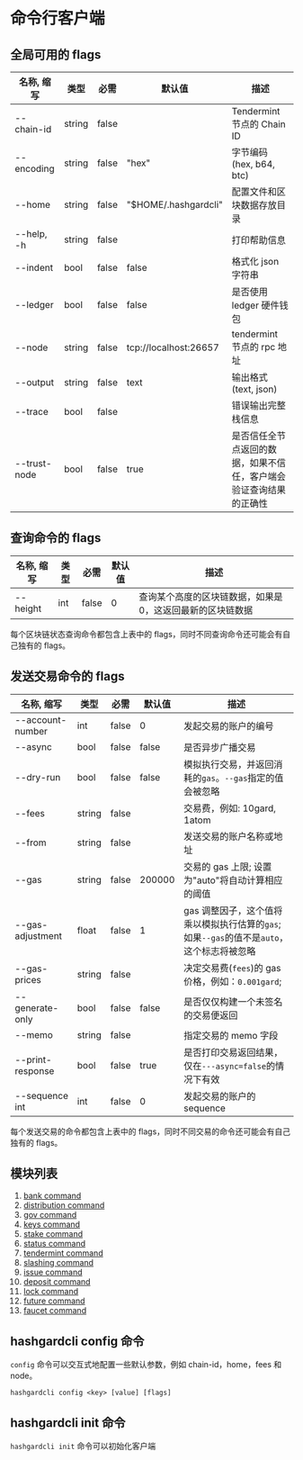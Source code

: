 # 命令行客户端

## 全局可用的 flags

| 名称, 缩写   | 类型   | 必需  | 默认值                | 描述                                                               |
| ------------ | ------ | ----- | --------------------- | ------------------------------------------------------------------ |
| --chain-id   | string | false |                   | Tendermint 节点的 Chain ID                                         |
| --encoding   | string | false | "hex"                 | 字节编码 (hex, b64, btc)                                           |
| --home       | string | false | "\$HOME/.hashgardcli" | 配置文件和区块数据存放目录                                         |
| --help, -h   | string | false |                       | 打印帮助信息                                                       |
| --indent     | bool   | false | false                 | 格式化 json 字符串                                                 |
| --ledger     | bool   | false | false                 | 是否使用 ledger 硬件钱包                                           |
| --node       | string | false | tcp://localhost:26657 | tendermint 节点的 rpc 地址                                         |
| --output     | string | false | text                  | 输出格式 (text, json)                                              |
| --trace      | bool   | false |                       | 错误输出完整栈信息                                                 |
| --trust-node | bool   | false | true                  | 是否信任全节点返回的数据，如果不信任，客户端会验证查询结果的正确性 |

## 查询命令的 flags

| 名称, 缩写 | 类型 | 必需  | 默认值 | 描述                                                       |
| ---------- | ---- | ----- | ------ | ---------------------------------------------------------- |
| --height   | int  | false | 0      | 查询某个高度的区块链数据，如果是 0，这返回最新的区块链数据 |

每个区块链状态查询命令都包含上表中的 flags，同时不同查询命令还可能会有自己独有的 flags。

## 发送交易命令的 flags

| 名称, 缩写       | 类型   | 必需  | 默认值 | 描述                                                                                       |
| ---------------- | ------ | ----- | ------ | ------------------------------------------------------------------------------------------ |
| --account-number | int    | false | 0      | 发起交易的账户的编号                                                                       |
| --async          | bool   | false | false  | 是否异步广播交易                                                                           |
| --dry-run        | bool   | false | false  | 模拟执行交易，并返回消耗的`gas`。`--gas`指定的值会被忽略                                   |
| --fees           | string | false |    | 交易费，例如: 10gard, 1atom                                                                |
| --from           | string | false |    | 发送交易的账户名称或地址                                                                   |
| --gas            | string | false | 200000 | 交易的 gas 上限; 设置为"auto"将自动计算相应的阈值                                          |
| --gas-adjustment | float  | false | 1      | gas 调整因子，这个值将乘以模拟执行估算的`gas`; 如果`--gas`的值不是`auto`，这个标志将被忽略 |
| --gas-prices     | string | false |    | 决定交易费(`fees`)的 gas 价格，例如：`0.001gard`;                                          |
| --generate-only  | bool   | false | false  | 是否仅仅构建一个未签名的交易便返回                                                         |
| --memo           | string | false |    | 指定交易的 memo 字段                                                                       |
| --print-response | bool   | false | true   | 是否打印交易返回结果，仅在`---async=false`的情况下有效                                     |
| --sequence int   | int    | false | 0      | 发起交易的账户的 sequence                                                                  |

每个发送交易的命令都包含上表中的 flags，同时不同交易的命令还可能会有自己独有的 flags。

## 模块列表

1. [bank command](./bank/README.md)
2. [distribution command](./distribution/README.md)
3. [gov command](./gov/README.md)
4. [keys command](./keys/README.md)
5. [stake command](./stake/README.md)
6. [status command](./status.md)
7. [tendermint command](./tendermint/README.md)
8. [slashing command](./slashing/README.md)
9. [issue command](./issue/README.md)
10. [deposit command](./deposit/README.md)
11. [lock command](./lock/README.md)
12. [future command](./future/README.md)
13. [faucet command](./faucet/send.md)

## hashgardcli config 命令

`config` 命令可以交互式地配置一些默认参数，例如 chain-id，home，fees 和 node。

`hashgardcli config <key> [value] [flags]`

## hashgardcli init 命令

`hashgardcli init` 命令可以初始化客户端
